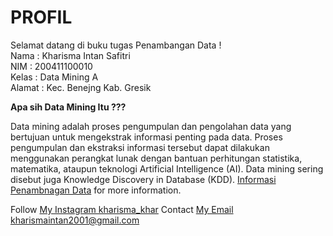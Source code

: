 # **PROFIL**

Selamat datang di buku tugas Penambangan Data !  
Nama : Kharisma Intan Safitri  
NIM : 200411100010  
Kelas : Data Mining A  
Alamat : Kec. Benejng Kab. Gresik

**Apa sih Data Mining Itu ???**

Data mining adalah proses pengumpulan dan pengolahan data yang bertujuan untuk mengekstrak informasi penting pada data. Proses pengumpulan dan ekstraksi informasi tersebut dapat dilakukan menggunakan perangkat lunak dengan bantuan perhitungan statistika, matematika, ataupun teknologi Artificial Intelligence (AI). Data mining sering disebut juga Knowledge Discovery in Database (KDD). [Informasi Penambnagan Data](https://www.dicoding.com/blog/apa-itu-data-mining/) for more information.

Follow [My Instagram kharisma_khar](https://www.instagram.com/kharisma_khar/)
Contact [My Email kharismaintan2001@gmail.com ](https://mail.google.com/mail/u/0/#inbox?compose=CllgCJZXhHGlNKbVhkqtqbtSXHfmNwLsBrzTVWkDfNkhDwvNVnwGRzzVJqClpTLgbGXlwdkjKfg)

```{tableofcontents}
```
